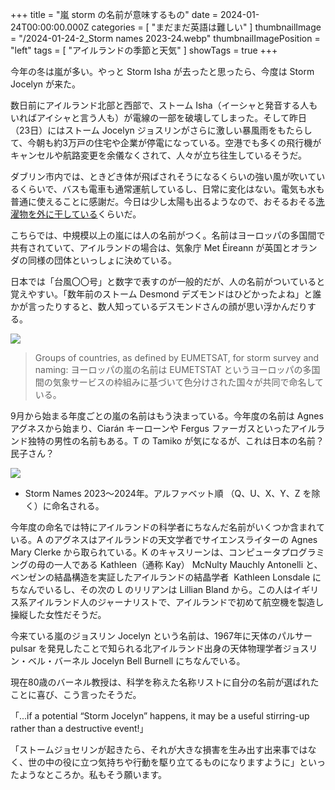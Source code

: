 +++
title = "嵐 storm の名前が意味するもの"
date = 2024-01-24T00:00:00.000Z
categories = [ "まだまだ英語は難しい" ]
thumbnailImage = "/2024-01-24-2_Storm names 2023-24.webp"
thumbnailImagePosition = "left"
tags = [ "アイルランドの季節と天気" ]
showTags = true
+++

今年の冬は嵐が多い。やっと Storm Isha が去ったと思ったら、今度は Storm Jocelyn が来た。

<!--more-->

数日前にアイルランド北部と西部で、ストーム Isha（イーシャと発音する人もいればアイシャと言う人も）が電線の一部を破壊してしまった。そして昨日（23日）にはストーム Jocelyn ジョスリンがさらに激しい暴風雨をもたらして、今朝も約3万戸の住宅や企業が停電になっている。空港でも多くの飛行機がキャンセルや航路変更を余儀なくされて、人々が立ち往生しているそうだ。

ダブリン市内では、ときどき体が飛ばされそうになるくらいの強い風が吹いているくらいで、バスも電車も通常運航しているし、日常に変化はない。電気も水も普通に使えることに感謝だ。今日は少し太陽も出るようなので、おそるおそる[洗濯物を外に干している](https://www.riastra.com/2021/04/%E6%B4%97%E6%BF%AF%E7%89%A9%E3%82%92%E5%A4%96%E3%81%AB%E5%B9%B2%E3%81%99%E5%B9%B8%E3%81%9B/)くらいだ。

こちらでは、中規模以上の嵐には人の名前がつく。名前はヨーロッパの多国間で共有されていて、アイルランドの場合は、気象庁 Met Éireann が英国とオランダの同様の団体といっしょに決めている。

日本では「台風〇〇号」と数字で表すのが一般的だが、人の名前がついていると覚えやすい。「数年前のストーム Desmond デズモンドはひどかったよね」と誰かが言ったりすると、数人知っているデスモンドさんの顔が思い浮かんだりする。

![](/2024-01-24-1_EUMETNET_groups_for_storm-naming.svg.png)

> Groups of countries, as defined by EUMETSAT, for storm survey and naming: ヨーロッパの嵐の名前は EUMETSTAT というヨーロッパの多国間の気象サービスの枠組みに基づいて色分けされた国々が共同で命名している。

9月から始まる年度ごとの嵐の名前はもう決まっている。今年度の名前は Agnes アグネスから始まり、Ciarán キーローンや Fergus ファーガスといったアイルランド独特の男性の名前もある。T の Tamiko が気になるが、これは日本の名前？ 民子さん？

![](</2024-01-24-2_Storm names 2023-24.webp>)

* Storm Names 2023～2024年。アルファベット順 （Q、U、X、Y、Z を除く）に命名される。

今年度の命名では特にアイルランドの科学者にちなんだ名前がいくつか含まれている。A のアグネスはアイルランドの天文学者でサイエンスライターの Agnes Mary Clerke から取られている。K のキャスリーンは、コンピュータプログラミングの母の一人である Kathleen（通称 Kay） McNulty Mauchly Antonelli と、ベンゼンの結晶構造を実証したアイルランドの結晶学者  Kathleen Lonsdale にちなんでいるし、その次の L のリリアンは Lillian Bland から。この人はイギリス系アイルランド人のジャーナリストで、アイルランドで初めて航空機を製造し操縦した女性だそうだ。

今来ている嵐のジョスリン Jocelyn という名前は、1967年に天体のパルサー pulsar を発見したことで知られる北アイルランド出身の天体物理学者ジョスリン・ベル・バーネル Jocelyn Bell Burnell にちなんでいる。

現在80歳のバーネル教授は、科学を称えた名称リストに自分の名前が選ばれたことに喜び、こう言ったそうだ。

「...if a potential “Storm Jocelyn” happens, it may be a useful stirring-up rather than a destructive event!」

「ストームジョセリンが起きたら、それが大きな損害を生み出す出来事ではなく、世の中の役に立つ気持ちや行動を駆り立てるものになりますように」といったようなところか。私もそう願います。
